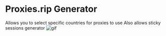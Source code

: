 # Proxies.rip Generator
Allows you to select specific countries for proxies to use
Also allows sticky sessions generator
![gif](https://media.discordapp.net/attachments/955187063525884005/971537804087672852/ezgif.com-gif-maker.gif)
